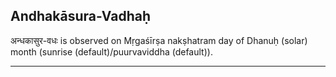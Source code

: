## Andhakāsura-Vadhaḥ
अन्धकासुर-वधः is observed on Mṛgaśīrṣa nakṣhatram day of Dhanuḥ (solar) month (sunrise (default)/puurvaviddha (default)).



---
